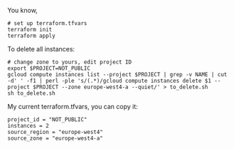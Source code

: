 You know,

```
# set up terraform.tfvars
terraform init
terraform apply
```

To delete all instances:
```
# change zone to yours, edit project ID
export $PROJECT=NOT_PUBLIC
gcloud compute instances list --project $PROJECT | grep -v NAME | cut -d' ' -f1 | perl -ple 's/(.*)/gcloud compute instances delete $1 --project $PROJECT --zone europe-west4-a --quiet/' > to_delete.sh
sh to_delete.sh
```

My current terraform.tfvars, you can copy it:
```
project_id = "NOT_PUBLIC"
instances = 2
source_region = "europe-west4"
source_zone = "europe-west4-a"
```
